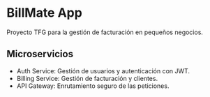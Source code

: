 # BillMate App
Proyecto TFG para la gestión de facturación en pequeños negocios.

## Microservicios
- Auth Service: Gestión de usuarios y autenticación con JWT.
- Billing Service: Gestión de facturación y clientes.
- API Gateway: Enrutamiento seguro de las peticiones.
